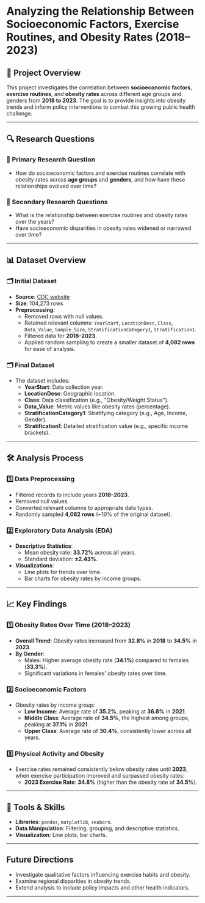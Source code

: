 #  Analyzing the Relationship Between Socioeconomic Factors, Exercise Routines, and Obesity Rates (2018–2023)

## 🚀 Project Overview

This project investigates the correlation between **socioeconomic factors**, **exercise routines**, and **obesity rates** across different age groups and genders from **2018 to 2023**. The goal is to provide insights into obesity trends and inform policy interventions to combat this growing public health challenge.

---

## 🔍 Research Questions

### 📌 Primary Research Question
- How do socioeconomic factors and exercise routines correlate with obesity rates across **age groups** and **genders**, and how have these relationships evolved over time?

### 📌 Secondary Research Questions
- What is the relationship between exercise routines and obesity rates over the years?
- Have socioeconomic disparities in obesity rates widened or narrowed over time?

---

## 📊 Dataset Overview

### 🗂 Initial Dataset
- **Source**: [CDC website](https://data.cdc.gov/)
- **Size**: 104,273 rows
- **Preprocessing**:
  - Removed rows with null values.
  - Retained relevant columns: `YearStart`, `LocationDesc`, `Class`, `Data_Value`, `Sample_Size`, `StratificationCategory1`, `Stratification1`.
  - Filtered data for **2018–2023**.
  - Applied random sampling to create a smaller dataset of **4,082 rows** for ease of analysis.

### 🗂 Final Dataset
- The dataset includes:
  - **YearStart**: Data collection year.
  - **LocationDesc**: Geographic location.
  - **Class**: Data classification (e.g., "Obesity/Weight Status").
  - **Data_Value**: Metric values like obesity rates (percentage).
  - **StratificationCategory1**: Stratifying category (e.g., Age, Income, Gender).
  - **Stratification1**: Detailed stratification value (e.g., specific income brackets).

---

## 🛠 Analysis Process

### 1️⃣ Data Preprocessing
- Filtered records to include years **2018–2023**.
- Removed null values.
- Converted relevant columns to appropriate data types.
- Randomly sampled **4,082 rows** (~10% of the original dataset).

### 2️⃣ Exploratory Data Analysis (EDA)
- **Descriptive Statistics**:
  - Mean obesity rate: **33.72%** across all years.
  - Standard deviation: **±2.43%**.
- **Visualizations**:
  - Line plots for trends over time.
  - Bar charts for obesity rates by income groups.

---

## 📈 Key Findings

### 1️⃣ Obesity Rates Over Time (2018–2023)
- **Overall Trend**: Obesity rates increased from **32.8%** in **2018** to **34.5%** in **2023**.
- **By Gender**:
  - Males: Higher average obesity rate (**34.1%**) compared to females (**33.3%**).
  - Significant variations in females' obesity rates over time.

### 2️⃣ Socioeconomic Factors
- Obesity rates by income group:
  - **Low Income**: Average rate of **35.2%**, peaking at **36.8%** in **2021**.
  - **Middle Class**: Average rate of **34.5%**, the highest among groups, peaking at **37.1%** in **2021**.
  - **Upper Class**: Average rate of **30.4%**, consistently lower across all years.

### 3️⃣ Physical Activity and Obesity
- Exercise rates remained consistently below obesity rates until **2023**, when exercise participation improved and surpassed obesity rates:
  - **2023 Exercise Rate**: **34.8%** (higher than the obesity rate of **34.5%**).

---

## 📂 Tools & Skills
- **Libraries**: `pandas`, `matplotlib`, `seaborn`.
- **Data Manipulation**: Filtering, grouping, and descriptive statistics.
- **Visualization**: Line plots, bar charts.

---

##  Future Directions
- Investigate qualitative factors influencing exercise habits and obesity.
- Examine regional disparities in obesity trends.
- Extend analysis to include policy impacts and other health indicators.

---

